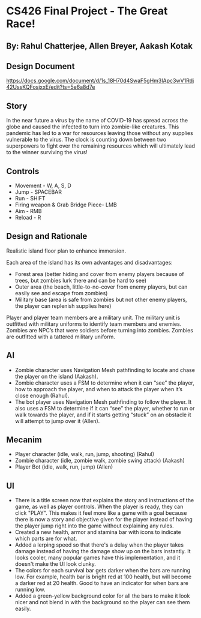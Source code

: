 # CS426 Final Project - The Great Race!
## By: Rahul Chatterjee, Allen Breyer, Aakash Kotak

## Design Document
https://docs.google.com/document/d/1s_18H70d4SwaF5gHm3IApc3wV1Rdj42UssKQFosjxxE/edit?ts=5e6a8d7e

## Story
In the near future a virus by the name of COVID-19 has spread across the globe and caused the infected to turn into zombie-like creatures. This pandemic has led to a war for resources leaving those without any supplies vulnerable to the virus. The clock is counting down between two superpowers to fight over the remaining resources which will ultimately lead to the winner surviving the virus!

## Controls
 - Movement - W, A, S, D
 - Jump - SPACEBAR
 - Run - SHIFT
 - Firing weapon & Grab Bridge Piece- LMB
 - Aim - RMB
 - Reload - R

## Design and Rationale
Realistic island floor plan to enhance immersion.

Each area of the island has its own advantages and disadvantages:
 - Forest area (better hiding and cover from enemy players because of trees, but zombies lurk there and can be hard to see)
 - Outer area (the beach, little-to-no-cover from enemy players, but can easily see and escape from zombies)
 - Military base (area is safe from zombies but not other enemy players, the player can replenish supplies here)
 
Player and player team members are a military unit. The military unit is outfitted with military uniforms to identify team members and enemies.
Zombies are NPC’s that were soldiers before turning into zombies. Zombies are outfitted with a tattered military uniform.


## AI
 - Zombie character uses Navigation Mesh pathfinding to locate and chase the player on the island (Aakash).
 - Zombie character uses a FSM to determine when it can “see” the player, how to approach the player, and when to attack the player when it’s close enough (Rahul).
 - The bot player uses Navigation Mesh pathfinding to follow the player. It also uses a FSM to determine if it can “see” the player, whether to run or walk towards the player, and if it starts getting “stuck” on an obstacle it will attempt to jump over it (Allen).

## Mecanim
  - Player character (idle, walk, run, jump, shooting) (Rahul)
  - Zombie character (idle, zombie walk, zombie swing attack) (Aakash)
  - Player Bot (idle, walk, run, jump) (Allen)
  
## UI
  - There is a title screen now that explains the story and instructions of the game, as well as player controls. When the player is ready, they can click "PLAY". This makes it feel more like a game with a goal because there is now a story and objective given for the player instead of having the player jump right into the game without explaining any rules.
  - Created a new health, armor and stamina bar with icons to indicate which parts are for what.
  - Added a lerping speed so that there's a delay when the player takes damage instead of having the damage show up on the bars instantly. It looks cooler, many popular games have this implementation, and it doesn't make the UI look clunky.
  - The colors for each survival bar gets darker when the bars are running low. For example, health bar is bright red at 100 health, but will become a darker red at 20 health. Good to have an indicator for when bars are running low.
  - Added a green-yellow background color for all the bars to make it look nicer and not blend in with the background so the player can see them easily.
